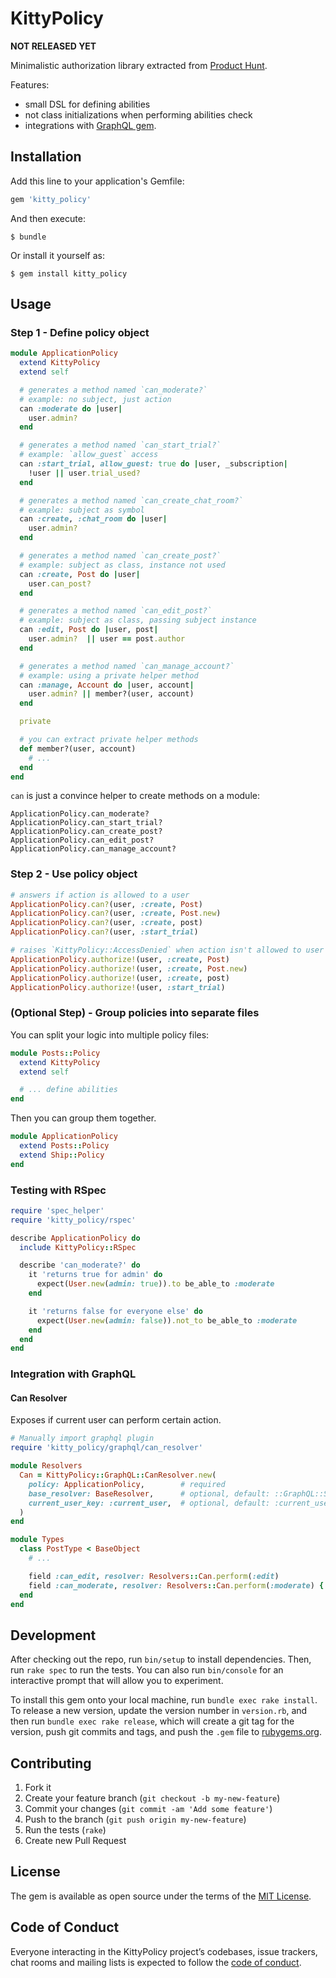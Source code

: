 # KittyPolicy

**NOT RELEASED YET**

Minimalistic authorization library extracted from [Product Hunt](https://www.producthunt.com/).

Features:

* small DSL for defining abilities
* not class initializations when performing abilities check
* integrations with [GraphQL gem](https://rubygems.org/gems/graphql).

## Installation

Add this line to your application's Gemfile:

```ruby
gem 'kitty_policy'
```

And then execute:

    $ bundle

Or install it yourself as:

    $ gem install kitty_policy

## Usage

### Step 1 - Define policy object

```ruby
module ApplicationPolicy
  extend KittyPolicy
  extend self

  # generates a method named `can_moderate?`
  # example: no subject, just action
  can :moderate do |user|
    user.admin?
  end

  # generates a method named `can_start_trial?`
  # example: `allow_guest` access
  can :start_trial, allow_guest: true do |user, _subscription|
    !user || user.trial_used?
  end

  # generates a method named `can_create_chat_room?`
  # example: subject as symbol
  can :create, :chat_room do |user|
    user.admin?
  end

  # generates a method named `can_create_post?`
  # example: subject as class, instance not used
  can :create, Post do |user|
    user.can_post?
  end

  # generates a method named `can_edit_post?`
  # example: subject as class, passing subject instance
  can :edit, Post do |user, post|
    user.admin?  || user == post.author
  end

  # generates a method named `can_manage_account?`
  # example: using a private helper method
  can :manage, Account do |user, account|
    user.admin? || member?(user, account)
  end

  private

  # you can extract private helper methods
  def member?(user, account)
    # ...
  end
end
```

`can` is just a convince helper to create methods on a module:

```
ApplicationPolicy.can_moderate?
ApplicationPolicy.can_start_trial?
ApplicationPolicy.can_create_post?
ApplicationPolicy.can_edit_post?
ApplicationPolicy.can_manage_account?
```

### Step 2 - Use policy object

```ruby
# answers if action is allowed to a user
ApplicationPolicy.can?(user, :create, Post)
ApplicationPolicy.can?(user, :create, Post.new)
ApplicationPolicy.can?(user, :create, post)
ApplicationPolicy.can?(user, :start_trial)

# raises `KittyPolicy::AccessDenied` when action isn't allowed to user
ApplicationPolicy.authorize!(user, :create, Post)
ApplicationPolicy.authorize!(user, :create, Post.new)
ApplicationPolicy.authorize!(user, :create, post)
ApplicationPolicy.authorize!(user, :start_trial)
```

### (Optional Step) - Group policies into separate files

You can split your logic into multiple policy files:

```ruby
module Posts::Policy
  extend KittyPolicy
  extend self

  # ... define abilities
end
```

Then you can group them together.

```ruby
module ApplicationPolicy
  extend Posts::Policy
  extend Ship::Policy
end
```

### Testing with RSpec

```ruby
require 'spec_helper'
require 'kitty_policy/rspec'

describe ApplicationPolicy do
  include KittyPolicy::RSpec

  describe 'can_moderate?' do
    it 'returns true for admin' do
      expect(User.new(admin: true)).to be_able_to :moderate
    end

    it 'returns false for everyone else' do
      expect(User.new(admin: false)).not_to be_able_to :moderate
    end
  end
end
```

### Integration with GraphQL

#### Can Resolver

Exposes if current user can perform certain action.

```ruby
# Manually import graphql plugin
require 'kitty_policy/graphql/can_resolver'

module Resolvers
  Can = KittyPolicy::GraphQL::CanResolver.new(
    policy: ApplicationPolicy,        # required
    base_resolver: BaseResolver,      # optional, default: ::GraphQL::Schema::Resolver,
    current_user_key: :current_user,  # optional, default: :current_user
  )
end
```

```ruby
module Types
  class PostType < BaseObject
    # ...

    field :can_edit, resolver: Resolvers::Can.perform(:edit)                   # -> ApplicationPolicy.can?(edit, post)
    field :can_moderate, resolver: Resolvers::Can.perform(:moderate) { :site } # -> ApplicationPolicy.can?(:moderate, :site)
  end
end
```

## Development

After checking out the repo, run `bin/setup` to install dependencies. Then, run `rake spec` to run the tests. You can also run `bin/console` for an interactive prompt that will allow you to experiment.

To install this gem onto your local machine, run `bundle exec rake install`. To release a new version, update the version number in `version.rb`, and then run `bundle exec rake release`, which will create a git tag for the version, push git commits and tags, and push the `.gem` file to [rubygems.org](https://rubygems.org).

## Contributing

1. Fork it
2. Create your feature branch (`git checkout -b my-new-feature`)
3. Commit your changes (`git commit -am 'Add some feature'`)
4. Push to the branch (`git push origin my-new-feature`)
5. Run the tests (`rake`)
6. Create new Pull Request

## License

The gem is available as open source under the terms of the [MIT License](https://opensource.org/licenses/MIT).

## Code of Conduct

Everyone interacting in the KittyPolicy project’s codebases, issue trackers, chat rooms and mailing lists is expected to follow the [code of conduct](https://github.com/producthunt/kitty-policy/blob/master/CODE_OF_CONDUCT.md).
